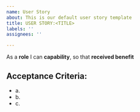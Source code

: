 ```yaml
---
name: User Story
about: This is our default user story template
title: USER STORY:<TITLE>
labels: ''
assignees: ''

---
```


As a **role** I can **capability**, so that **received benefit**

## Acceptance Criteria:
* a.
* b.
* c.
